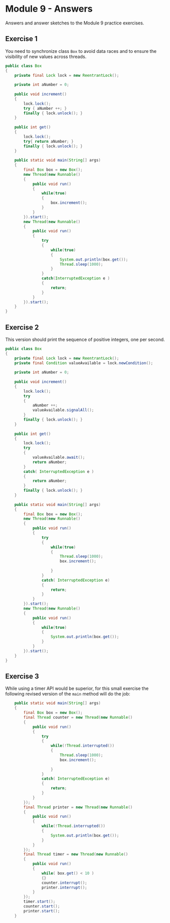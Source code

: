 # Module 9 - Answers

Answers and answer sketches to the Module 9 practice exercises.

## Exercise 1

You need to synchronize class `Box` to avoid data races and to ensure the visibility of new values across threads.

```java
public class Box
{
	private final Lock lock = new ReentrantLock();
	
	private int aNumber = 0;
	
	public void increment()
	{
		lock.lock();
		try { aNumber ++; }
		finally { lock.unlock(); }
	}
	
	public int get()
	{
		lock.lock();
		try{ return aNumber; } 
		finally { lock.unlock(); }
	}
	
	public static void main(String[] args)
	{
		final Box box = new Box();
		new Thread(new Runnable() 
		{
			public void run()
			{
				while(true)
				{
					box.increment();
				}
			}
		}).start();
		new Thread(new Runnable()
		{
			public void run()
			{
				try
				{
					while(true)
					{
						System.out.println(box.get());
						Thread.sleep(1000);
					}
				}
				catch(InterruptedException e )
				{
					return;
				}
			}
		}).start();
	}
}
```

## Exercise 2

This version should print the sequence of positive integers, one per second.

```java
public class Box
{
	private final Lock lock = new ReentrantLock();
	private final Condition valueAvailable = lock.newCondition();
	
	private int aNumber = 0;
	
	public void increment()
	{
		lock.lock();
		try 
		{ 
			aNumber ++;
			valueAvailable.signalAll();
		}
		finally { lock.unlock(); }
	}
	
	public int get()
	{
		lock.lock();
		try
		{ 
			valueAvailable.await();
			return aNumber; 
		} 
		catch( InterruptedException e )
		{
			return aNumber;
		}
		finally { lock.unlock(); }
	}
	
	public static void main(String[] args)
	{
		final Box box = new Box();
		new Thread(new Runnable() 
		{
			public void run()
			{
				try
				{
					while(true)
					{
						Thread.sleep(1000);
						box.increment();
						
					}
				}
				catch( InterruptedException e)
				{
					return;
				}
			}
		}).start();
		new Thread(new Runnable()
		{
			public void run()
			{
				while(true)
				{
					System.out.println(box.get());
				}
			}
		}).start();
	}
}
```

## Exercise 3

While using a timer API would be superior, for this small exercise the following revised version of the `main` method will do the job:

```java
	public static void main(String[] args)
	{
		final Box box = new Box();
		final Thread counter = new Thread(new Runnable() 
		{
			public void run()
			{
				try
				{
					while(!Thread.interrupted())
					{
						Thread.sleep(1000);
						box.increment();
						
					}
				}
				catch( InterruptedException e)
				{
					return;
				}
			}
		});
		final Thread printer = new Thread(new Runnable()
		{
			public void run()
			{
				while(!Thread.interrupted())
				{
					System.out.println(box.get());
				}
			}
		});
		final Thread timer = new Thread(new Runnable() 
		{
			public void run()
			{
				while( box.get() < 10 )
				{}
				counter.interrupt();
				printer.interrupt();
			}
		});
		timer.start();
		counter.start();
		printer.start();
	}
```
